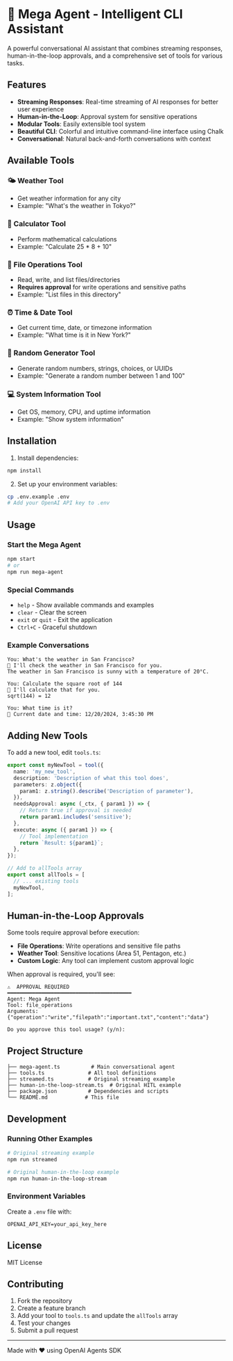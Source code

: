 # 🤖 Mega Agent - Intelligent CLI Assistant

A powerful conversational AI assistant that combines streaming responses, human-in-the-loop approvals, and a comprehensive set of tools for various tasks.

## Features

- **Streaming Responses**: Real-time streaming of AI responses for better user experience
- **Human-in-the-Loop**: Approval system for sensitive operations
- **Modular Tools**: Easily extensible tool system
- **Beautiful CLI**: Colorful and intuitive command-line interface using Chalk
- **Conversational**: Natural back-and-forth conversations with context

## Available Tools

### 🌤️ Weather Tool
- Get weather information for any city
- Example: "What's the weather in Tokyo?"

### 🧮 Calculator Tool
- Perform mathematical calculations
- Example: "Calculate 25 * 8 + 10"

### 📁 File Operations Tool
- Read, write, and list files/directories
- **Requires approval** for write operations and sensitive paths
- Example: "List files in this directory"

### ⏰ Time & Date Tool
- Get current time, date, or timezone information
- Example: "What time is it in New York?"

### 🎲 Random Generator Tool
- Generate random numbers, strings, choices, or UUIDs
- Example: "Generate a random number between 1 and 100"

### 💻 System Information Tool
- Get OS, memory, CPU, and uptime information
- Example: "Show system information"

## Installation

1. Install dependencies:
```bash
npm install
```

2. Set up your environment variables:
```bash
cp .env.example .env
# Add your OpenAI API key to .env
```

## Usage

### Start the Mega Agent
```bash
npm start
# or
npm run mega-agent
```

### Special Commands
- `help` - Show available commands and examples
- `clear` - Clear the screen
- `exit` or `quit` - Exit the application
- `Ctrl+C` - Graceful shutdown

### Example Conversations

```
You: What's the weather in San Francisco?
🤖 I'll check the weather in San Francisco for you.
The weather in San Francisco is sunny with a temperature of 20°C.

You: Calculate the square root of 144
🤖 I'll calculate that for you.
sqrt(144) = 12

You: What time is it?
🤖 Current date and time: 12/20/2024, 3:45:30 PM
```

## Adding New Tools

To add a new tool, edit `tools.ts`:

```typescript
export const myNewTool = tool({
  name: 'my_new_tool',
  description: 'Description of what this tool does',
  parameters: z.object({
    param1: z.string().describe('Description of parameter'),
  }),
  needsApproval: async (_ctx, { param1 }) => {
    // Return true if approval is needed
    return param1.includes('sensitive');
  },
  execute: async ({ param1 }) => {
    // Tool implementation
    return `Result: ${param1}`;
  },
});

// Add to allTools array
export const allTools = [
  // ... existing tools
  myNewTool,
];
```

## Human-in-the-Loop Approvals

Some tools require approval before execution:
- **File Operations**: Write operations and sensitive file paths
- **Weather Tool**: Sensitive locations (Area 51, Pentagon, etc.)
- **Custom Logic**: Any tool can implement custom approval logic

When approval is required, you'll see:
```
⚠️  APPROVAL REQUIRED
━━━━━━━━━━━━━━━━━━━━━━━━━━━━━━━━━━━━━━━━
Agent: Mega Agent
Tool: file_operations
Arguments: {"operation":"write","filepath":"important.txt","content":"data"}

Do you approve this tool usage? (y/n):
```

## Project Structure

```
├── mega-agent.ts          # Main conversational agent
├── tools.ts              # All tool definitions
├── streamed.ts           # Original streaming example
├── human-in-the-loop-stream.ts  # Original HITL example
├── package.json          # Dependencies and scripts
└── README.md            # This file
```

## Development

### Running Other Examples
```bash
# Original streaming example
npm run streamed

# Original human-in-the-loop example
npm run human-in-the-loop-stream
```

### Environment Variables
Create a `.env` file with:
```
OPENAI_API_KEY=your_api_key_here
```

## License

MIT License

## Contributing

1. Fork the repository
2. Create a feature branch
3. Add your tool to `tools.ts` and update the `allTools` array
4. Test your changes
5. Submit a pull request

---

Made with ❤️ using OpenAI Agents SDK